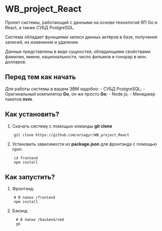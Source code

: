 # WB_project_React

Проект системы, работающий с данными на основе технологий ЯП Go и React, а также СУБД PostgreSQL.

Система обладает функциями записи данных актёров в базе, получения записей, их изменения и удаления.

Данные представлены в виде сущностей, обладающими свойствами фамилии, имени, национальности, число фильмов и гонорар в млн. долларов.

## Перед тем как начать
Для работы системы в вашем ЭВМ надобно:
    - СУБД PostgreSQL;
    - Оригинальный компилятор **Go**, он же просто **Go**;
    - Node.js;
    - Менеджер пакетов **nvm**.

## Как установить?
1) Скачать систему с помощью команды **git clone**
```
    git clone https://github.com/arsagyr/WB_project_React
```
2) Установить зависимости из **package.json** для фронтэнда с помощью npm:
```
    cd frontend
    npm install
```
## Как запустить?
1) Фронтэнд:
```
    # В папке /frontend
    npm install
```
2) Бэкэнд
```
     # В папке /backend/cmd
     go 
```
